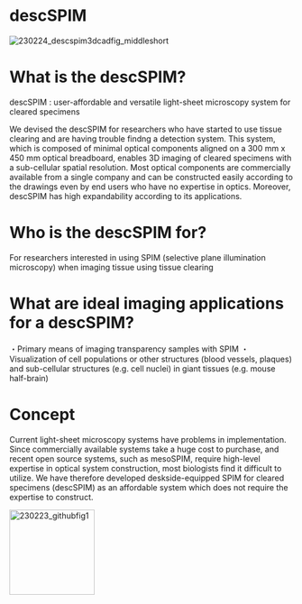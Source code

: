 # descSPIM

![230224_descspim3dcadfig_middleshort](https://user-images.githubusercontent.com/98086219/221199072-4f42f023-e379-449a-8d14-b5d9aa063339.png)

# What is the descSPIM?

descSPIM : user-affordable and versatile light-sheet microscopy system for cleared specimens

We devised the descSPIM for researchers who have started to use tissue clearing and are having trouble findng a detection system.
This system, which is composed of minimal optical components aligned on a 300 mm x 450 mm optical breadboard, enables
3D imaging of cleared specimens with a sub-cellular spatial resolution. Most optical components are
commercially available from a single company and can be constructed easily according to the drawings even by
end users who have no expertise in optics. Moreover, descSPIM has high expandability according to its
applications.

# Who is the descSPIM for?

For researchers interested in using SPIM (selective plane illumination microscopy) when imaging tissue using tissue clearing

# What are ideal imaging applications for a descSPIM?

・Primary means of imaging transparency samples with SPIM
・Visualization of cell populations or other structures (blood vessels, plaques) and sub-cellular structures (e.g. cell nuclei) in giant tissues (e.g. mouse half-brain)

# Concept

Current light-sheet microscopy systems have problems in implementation.
Since commercially available systems take a huge cost to purchase, and recent open source systems, such as mesoSPIM, 
require high-level expertise in optical system construction, most biologists find it difficult to utilize. 
We have therefore developed deskside-equipped SPIM for cleared specimens (descSPIM) as an affordable system which does not require the expertise to construct.

<img width="151" alt="230223_githubfig1" src="https://user-images.githubusercontent.com/98086219/221190284-6861a2a3-9ce7-4650-9dfc-7ffe5a763123.png">
